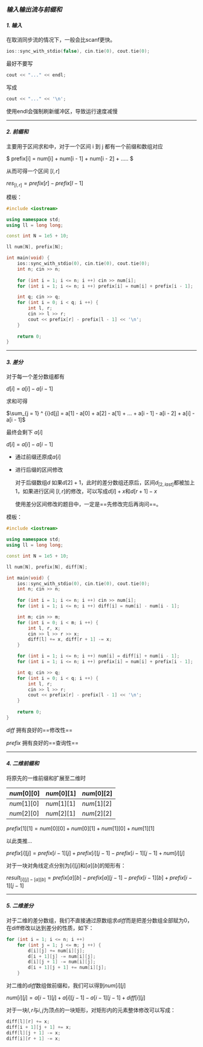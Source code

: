 ### *输入输出流与前缀和*

#### *1. 输入*

在取消同步流的情况下，一般会比scanf更快。

```c++
ios::sync_with_stdio(false), cin.tie(0), cout.tie(0);
```

最好不要写

```c++
cout << "..." << endl;
```

写成

```c++
cout << "..." << '\n';
```

使用endl会强制刷新缓冲区，导致运行速度减慢

---

#### *2. 前缀和*

主要用于区间求和中，对于一个区间 i 到 j 都有一个前缀和数组对应 

$ prefix[i] = num[i] + num[i - 1] + num[i - 2] + ..... $

从而可得一个区间 $[l, r]$

$res_{[l,r]} = prefix[r] - prefix[l - 1]$

模板：

````c++
#include <iostream>

using namespace std;
using ll = long long;

const int N = 1e5 + 10;

ll num[N], prefix[N];

int main(void) {
    ios::sync_with_stdio(0), cin.tie(0), cout.tie(0);
    int n; cin >> n;
    
    for (int i = 1; i <= n; i ++) cin >> num[i];
    for (int i = 1; i <= n; i ++) prefix[i] = num[i] + prefix[i - 1];

    int q; cin >> q;
    for (int i = 0; i < q; i ++) {
        int l, r;
        cin >> l >> r;
        cout << prefix[r] - prefix[l - 1] << '\n';
    }
    
    return 0;
}
````

---

#### *3. 差分*

对于每一个差分数组都有

$d[i] = a[i] - a[i - 1]$

求和可得

$\sum_{j = 1} ^ {i}d[j] = a[1] - a[0] + a[2] - a[1] + ... + a[i - 1] - a[i - 2] + a[i] - a[i - 1]$

最终会剩下 $a[i]$

$d[i] = a[i] - a[i - 1]$

- 通过前缀还原成$a[i]$

- 进行后缀的区间修改

	对于后缀数组$d$ 如果$d[2] + 1$，此时的差分数组还原后，区间$d_{[2,last]}$都被加上1，如果进行区间	$[l,r]$的修改，可以写成$d[l] + x$和$d[r + 1] - x$

	使用差分区间修改的题目中，一定是==先修改完后再询问==。

模板：

```c++
#include <iostream>

using namespace std;
using ll = long long;

const int N = 1e5 + 10;

ll num[N], prefix[N], diff[N];

int main(void) {
    ios::sync_with_stdio(0), cin.tie(0), cout.tie(0);
    int n; cin >> n;
    
    for (int i = 1; i <= n; i ++) cin >> num[i];
    for (int i = 1; i <= n; i ++) diff[i] = num[i] - num[i - 1];

    int m; cin >> m;
    for (int i = 0; i < m; i ++) {
        int l, r, x;
        cin >> l >> r >> x;
        diff[l] += x, diff[r + 1] -= x;
    }

    for (int i = 1; i <= n; i ++) num[i] = diff[i] + num[i - 1];
    for (int i = 1; i <= n; i ++) prefix[i] = num[i] + prefix[i - 1];

    int q; cin >> q;
    for (int i = 0; i < q; i ++) {
        int l, r;
        cin >> l >> r;
        cout << prefix[r] - prefix[l - 1] << '\n';
    }
    
    return 0;
}
```

$diff$ 		拥有良好的==修改性==

$prefix$ 	    拥有良好的==查询性==

---

#### *4. 二维前缀和*

将原先的一维前缀和扩展至二维时

| $num[0][0]$ | $num[0][1]$ | $num[0][2]$ |
| :---------- | ----------- | ----------- |
| $num[1][0]$ | $num[1][1]$ | $num[1][2]$ |
| $num[2][0]$ | $num[2][1]$ | $num[2][2]$ |

$prefix[1][1] = num[0][0] + num[0][1] + num[1][0] + num[1][1]$

以此类推...

 $prefix[i][j] = prefix[i - 1][j] + prefix[i][j - 1] - prefix[i - 1][j - 1] + num[i][j]$

对于一块对角线定点分别为$[i][j]$和$[a][b]$的矩形有：

$result_{[i][j]-[a][b]} = prefix[a][b] - prefix[a][j - 1] - prefix[i - 1][b] + prefix[i - 1][j - 1]$

---

#### *5. 二维差分*

对于二维的差分数组，我们不直接通过原数组求$diff$而是把差分数组全部赋为0，在diff修改以达到差分的性质，如下：

```c++
for (int i = 1; i <= n; i ++) 
	for (int j = 1; j <= m; j ++) {
		d[i][j] += num[i][j];
		d[i + 1][j] -= num[i][j];
		d[i][j + 1] -= num[i][j];
		d[i + 1][j + 1] += num[i][j];
	}
```

对二维的$diff$数组做前缀和，我们可以得到$num[i][j]$

$num[i][j] = a[i - 1][j] + a[i][j - 1] - a[i - 1][j - 1] + diff[i][j]$

对于一块$l,r$与$i,j$为顶点的一块矩形，对矩形内的元素整体修改可以写成：

```c++
diff[l][r] += x;
diff[i + 1][j + 1] += x;
diff[l][j + 1] -= x;
diff[i][r + 1] -= x;
```